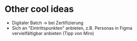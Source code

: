 # Other cool ideas

- Digitaler Batch → bei Zertifizierung
- Sich an "Eintrittspunkten" anbieten, z.B. Personas in Figma vervielfältigbar anbieten (Tipp von Miro)